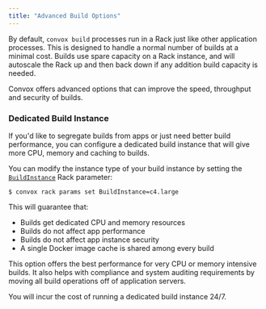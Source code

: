 ```yaml
---
title: "Advanced Build Options"
---
```


By default, `convox build` processes run in a Rack just like other application processes. This is designed to handle a normal number of builds at a minimal cost. Builds use spare capacity on a Rack instance, and will autoscale the Rack up and then back down if any addition build capacity is needed.

Convox offers advanced options that can improve the speed, throughput and security of builds.

### Dedicated Build Instance

If you'd like to segregate builds from apps or just need better build performance, you can configure a dedicated build instance that will give more CPU, memory and caching to builds.

You can modify the instance type of your build instance by setting the [`BuildInstance`](/docs/rack-parameters/#buildinstance) Rack parameter:

```
$ convox rack params set BuildInstance=c4.large
```

This will guarantee that:

* Builds get dedicated CPU and memory resources
* Builds do not affect app performance
* Builds do not affect app instance security
* A single Docker image cache is shared among every build

This option offers the best performance for very CPU or memory intensive builds. It also helps with compliance and system auditing requirements by moving all build operations off of application servers.

You will incur the cost of running a dedicated build instance 24/7.
